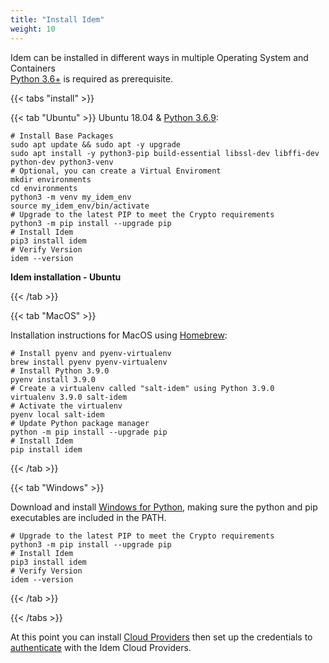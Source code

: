 ```yaml
---
title: "Install Idem"
weight: 10
---
```


Idem can be installed in different ways in multiple Operating System and Containers<br>
[Python 3.6+](https://www.python.org/downloads/) is required as prerequisite.


{{< tabs "install" >}}

{{< tab "Ubuntu" >}}
Ubuntu 18.04 & [Python 3.6.9](https://www.python.org/downloads/release/python-369/):

```shell
# Install Base Packages
sudo apt update && sudo apt -y upgrade
sudo apt install -y python3-pip build-essential libssl-dev libffi-dev python-dev python3-venv
# Optional, you can create a Virtual Enviroment  
mkdir environments
cd environments
python3 -m venv my_idem_env
source my_idem_env/bin/activate
# Upgrade to the latest PIP to meet the Crypto requirements
python3 -m pip install --upgrade pip
# Install Idem 
pip3 install idem 
# Verify Version
idem --version
```
<p><b>Idem installation - Ubuntu</b></p>
<script id="asciicast-ZlpSV4Dd1vMneJ8j8GRwo1a4R" src="https://asciinema.org/a/ZlpSV4Dd1vMneJ8j8GRwo1a4R.js" async theme="asciinema" data-autoplay="true" data-size="small" loop="true"></script>

{{< /tab >}}

{{< tab "MacOS" >}} 

Installation instructions for MacOS using [Homebrew](https://brew.sh/):
```shell
# Install pyenv and pyenv-virtualenv
brew install pyenv pyenv-virtualenv
# Install Python 3.9.0
pyenv install 3.9.0
# Create a virtualenv called "salt-idem" using Python 3.9.0
virtualenv 3.9.0 salt-idem
# Activate the virtualenv
pyenv local salt-idem
# Update Python package manager
python -m pip install --upgrade pip
# Install Idem 
pip install idem 
```

{{< /tab >}}

{{< tab "Windows" >}}

Download and install [Windows for Python](https://www.python.org/downloads/windows/), making sure the python and pip executables are included in the PATH.

```shell
# Upgrade to the latest PIP to meet the Crypto requirements
python3 -m pip install --upgrade pip
# Install Idem 
pip3 install idem 
# Verify Version
idem --version
```
{{< /tab >}}

{{< /tabs >}}

At this point you can install [Cloud Providers](/Getting-Started/Cloud-Providers/) then set up the credentials to [authenticate](/Getting-Started/Authenticate/) with the Idem Cloud Providers.


